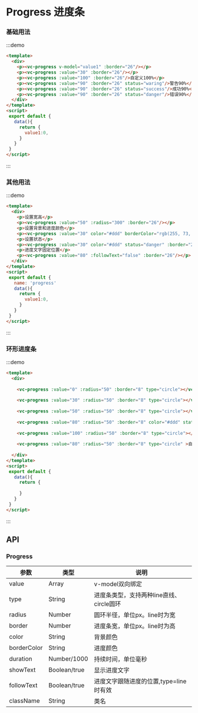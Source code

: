 <!-- Created by 337547038 on 2019/8/6 0006. -->
# Progress 进度条
 
### 基础用法
:::demo 
```html
<template>
  <div>
    <p><vc-progress v-model="value1" :border="26"/></p>
    <p><vc-progress :value="30" :border="26"/></p>
    <p><vc-progress :value="100" :border="26"/>自定义100%</p>
    <p><vc-progress :value="90" :border="26" status="waring"/>警告90%</p>
    <p><vc-progress :value="90" :border="26" status="success"/>成功90%</p>
    <p><vc-progress :value="90" :border="26" status="danger"/>错误90%</p>
  </div>
</template>
<script>
 export default {
   data(){
     return {
       value1:0,
     }
   }
 }
</script>
```
:::

### 其他用法
:::demo 
```html
<template>
  <div>
    <p>设置宽高</p>
    <p><vc-progress :value="50" :radius="300" :border="26"/></p>
    <p>设置背景和进度颜色</p>
    <p><vc-progress :value="30" color="#ddd" borderColor="rgb(255, 73, 73)" :border="26"/></p>
    <p>设置状态</p>
    <p><vc-progress :value="30" color="#ddd" status="danger" :border="26"/></p>
    <p>进度文字固定位置</p>
    <p><vc-progress :value="80" :followText="false" :border="26"/></p>
  </div>
</template>
<script>
 export default {
   name: 'progress'
   data(){
     return {
       value1:0,
     }
   }
 }
</script>
```
:::

### 环形进度条
:::demo 
```html
<template>
  <div>
  
    <vc-progress :value="0" :radius="50" :border="8" type="circle"></vc-progress>
    
    <vc-progress :value="30" :radius="50" :border="8" type="circle"></vc-progress>
    
    <vc-progress :value="50" :radius="50" :border="8" type="circle"></vc-progress>
    
    <vc-progress :value="80" :radius="50" :border="8" color="#ddd" status="danger" type="circle" ></vc-progress>
    
    <vc-progress :value="100" :radius="50" :border="8" type="circle"></vc-progress>
    
    <vc-progress :value="80" :radius="50" :border="8" type="circle" >自定义</vc-progress>
    
  </div>
</template>
<script>
 export default {
   data(){
     return {
      
     }
   }
 }
</script>
```
:::

## API
### Progress
|参数|类型|说明|
|-|-|-|
|value          | Array          |v-model双向绑定|
|type           | String         |进度条类型，支持两种line直线、circle圆环|
|radius         | Number         |圆环半径，单位px。line时为宽|
|border         | Number         |进度条宽，单位px。line时为高|
|color          | String         |背景颜色|
|borderColor    | String         |进度颜色|
|duration       | Number/1000    |持续时间，单位毫秒|
|showText       | Boolean/true   |显示进度文字|
|followText     | Boolean/true   |进度文字跟随进度的位置,type=line时有效|
|className      | String         |类名|

